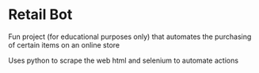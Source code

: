 # Retail Bot
Fun project (for educational purposes only) that automates the purchasing of certain items on an online store

Uses python to scrape the web html and selenium to automate actions

